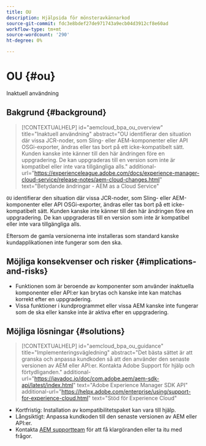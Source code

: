 ```yaml
---
title: OU
description: Hjälpsida för mönsteravkännarkod
source-git-commit: fdc3e8bdef27de971743a9ecb04d3912cf8e60ad
workflow-type: tm+mt
source-wordcount: '290'
ht-degree: 0%

---
```


# OU {#ou}

Inaktuell användning

## Bakgrund {#background}

>[!CONTEXTUALHELP]
>id="aemcloud_bpa_ou_overview"
>title="Inaktuell användning"
>abstract="OU identifierar den situation där vissa JCR-noder, som Sling- eller AEM-komponenter eller API OSGi-exporter, ändras eller tas bort på ett icke-kompatibelt sätt. Kunden kanske inte känner till den här ändringen före en uppgradering. De kan uppgraderas till en version som inte är kompatibel eller inte vara tillgängliga alls."
>additional-url="https://experienceleague.adobe.com/docs/experience-manager-cloud-service/release-notes/aem-cloud-changes.html" text="Betydande ändringar - AEM as a Cloud Service"

`OU` identifierar den situation där vissa JCR-noder, som Sling- eller AEM-komponenter eller API OSGi-exporter, ändras eller tas bort på ett icke-kompatibelt sätt. Kunden kanske inte känner till den här ändringen före en uppgradering. De kan uppgraderas till en version som inte är kompatibel eller inte vara tillgängliga alls.

Eftersom de gamla versionerna inte installeras som standard kanske kundapplikationen inte fungerar som den ska.

## Möjliga konsekvenser och risker {#implications-and-risks}

* Funktionen som är beroende av komponenter som använder inaktuella komponenter eller API:er kan brytas och kanske inte kan matchas korrekt efter en uppgradering.
* Vissa funktioner i kundprogrammet eller vissa AEM kanske inte fungerar som de ska eller kanske inte är aktiva efter en uppgradering.

## Möjliga lösningar {#solutions}

>[!CONTEXTUALHELP]
>id="aemcloud_bpa_ou_guidance"
>title="Implementeringsvägledning"
>abstract="Det bästa sättet är att granska och anpassa kundkoden så att den använder den senaste versionen av AEM eller API:er. Kontakta Adobe Support för hjälp och förtydliganden."
>additional-url="https://javadoc.io/doc/com.adobe.aem/aem-sdk-api/latest/index.html" text="Adobe Experience Manager SDK API"
>additional-url="https://helpx.adobe.com/enterprise/using/support-for-experience-cloud.html" text="Stöd för Experience Cloud"

* Kortfristig: Installation av kompatibilitetspaket kan vara till hjälp.
* Långsiktigt: Anpassa kundkoden till den senaste versionen av AEM eller API:er.
* Kontakta [AEM supportteam](https://helpx.adobe.com/enterprise/using/support-for-experience-cloud.html) för att få klargöranden eller ta itu med frågor.
